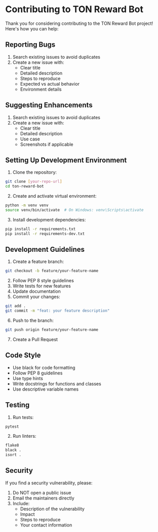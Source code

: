 # Contributing to TON Reward Bot

Thank you for considering contributing to the TON Reward Bot project! Here's how you can help:

## Reporting Bugs

1. Search existing issues to avoid duplicates
2. Create a new issue with:
   - Clear title
   - Detailed description
   - Steps to reproduce
   - Expected vs actual behavior
   - Environment details

## Suggesting Enhancements

1. Search existing issues to avoid duplicates
2. Create a new issue with:
   - Clear title
   - Detailed description
   - Use case
   - Screenshots if applicable

## Setting Up Development Environment

1. Clone the repository:
```bash
git clone [your-repo-url]
cd ton-reward-bot
```

2. Create and activate virtual environment:
```bash
python -m venv venv
source venv/bin/activate  # On Windows: venv\Scripts\activate
```

3. Install development dependencies:
```bash
pip install -r requirements.txt
pip install -r requirements-dev.txt
```

## Development Guidelines

1. Create a feature branch:
```bash
git checkout -b feature/your-feature-name
```

2. Follow PEP 8 style guidelines
3. Write tests for new features
4. Update documentation
5. Commit your changes:
```bash
git add .
git commit -m "feat: your feature description"
```

6. Push to the branch:
```bash
git push origin feature/your-feature-name
```

7. Create a Pull Request

## Code Style

- Use black for code formatting
- Follow PEP 8 guidelines
- Use type hints
- Write docstrings for functions and classes
- Use descriptive variable names

## Testing

1. Run tests:
```bash
pytest
```

2. Run linters:
```bash
flake8
black .
isort .
```

## Security

If you find a security vulnerability, please:
1. Do NOT open a public issue
2. Email the maintainers directly
3. Include:
   - Description of the vulnerability
   - Impact
   - Steps to reproduce
   - Your contact information
